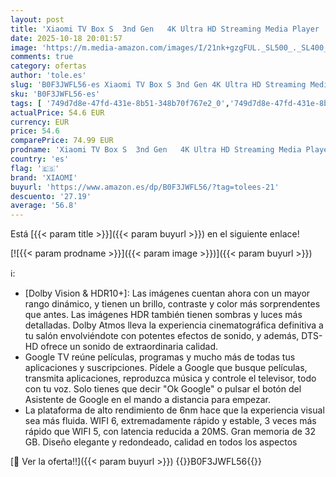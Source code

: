 ```yaml
---
layout: post
title: 'Xiaomi TV Box S  3nd Gen   4K Ultra HD Streaming Media Player  2GB RAM  32GB Memoria Smart TV Box  Soporta Google TV  Dolby Vision  HDR10+  Dolby Atmos  DTS-X  Wireless Projection  WiFi 6  Negro'
date: 2025-10-18 20:01:57
image: 'https://m.media-amazon.com/images/I/21nk+gzgFUL._SL500_._SL400_.jpg'
comments: true
category: ofertas
author: 'tole.es'
slug: 'B0F3JWFL56-es Xiaomi TV Box S 3nd Gen 4K Ultra HD Streaming Media Player...'
sku: 'B0F3JWFL56-es'
tags: [ '749d7d8e-47fd-431e-8b51-348b70f767e2_0','749d7d8e-47fd-431e-8b51-348b70f767e2_8501','Arborist Merchandising Root','CML-Tech','Clientes de streaming','Dispositivos para el streaming','Electrónica','Equipos de audio y Hi-Fi','Gaming & Entertainment','Self Service','Special Features Stores','smart','tv','xiaomi','🇪🇸', ]
actualPrice: 54.6 EUR
currency: EUR
price: 54.6
comparePrice: 74.99 EUR
prodname: 'Xiaomi TV Box S  3nd Gen   4K Ultra HD Streaming Media Player  2GB RAM  32GB Memoria Smart TV Box  Soporta Google TV  Dolby Vision  HDR10+  Dolby Atmos  DTS-X  Wireless Projection  WiFi 6  Negro'
country: 'es'
flag: '🇪🇸'
brand: 'XIAOMI'
buyurl: 'https://www.amazon.es/dp/B0F3JWFL56/?tag=tolees-21'
descuento: '27.19'
average: '56.8'
---
```


Está [{{< param title >}}]({{< param buyurl >}}) en el siguiente enlace!

[![{{< param prodname >}}]({{< param image >}})]({{< param buyurl >}})

ℹ️:

- [Dolby Vision & HDR10+]: Las imágenes cuentan ahora con un mayor rango dinámico, y tienen un brillo, contraste y color más sorprendentes que antes. Las imágenes HDR también tienen sombras y luces más detalladas. Dolby Atmos lleva la experiencia cinematográfica definitiva a tu salón envolviéndote con potentes efectos de sonido, y además, DTS-HD ofrece un sonido de extraordinaria calidad.
- Google TV reúne películas, programas y mucho más de todas tus aplicaciones y suscripciones. Pídele a Google que busque películas, transmita aplicaciones, reproduzca música y controle el televisor, todo con tu voz. Solo tienes que decir "Ok Google" o pulsar el botón del Asistente de Google en el mando a distancia para empezar.
- La plataforma de alto rendimiento de 6nm hace que la experiencia visual sea más fluida. WIFI 6, extremadamente rápido y estable, 3 veces más rápido que WIFI 5, con latencia reducida a 20MS. Gran memoria de 32 GB. Diseño elegante y redondeado, calidad en todos los aspectos

[🛒 Ver la oferta!!]({{< param buyurl >}})
{{<world>}}B0F3JWFL56{{</world>}}

